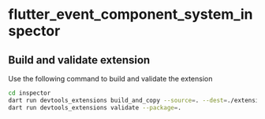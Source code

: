 # flutter_event_component_system_inspector

## Build and validate extension

Use the following command to build and validate the extension

```bash
cd inspector
dart run devtools_extensions build_and_copy --source=. --dest=./extension/devtools
dart run devtools_extensions validate --package=.
```
